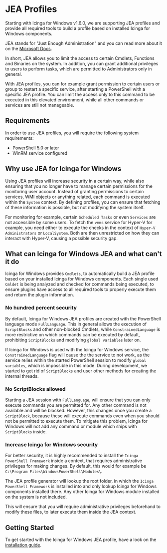 # JEA Profiles

Starting with Icinga for Windows v1.6.0, we are supporting JEA profiles and provide all required tools to build a profile based on installed Icinga for Windows components.

JEA stands for "Just Enough Administration" and you can read more about it on the [Microsoft Docs](https://docs.microsoft.com/de-de/powershell/scripting/learn/remoting/jea/overview).

In short, JEA allows you to limit the access to certain Cmdlets, Functions and Binaries on the system. In addition, you can grant additional privileges to users to perform tasks, which are permitted to Administrators only in general.

With JEA profiles, you can for example grant permission to certain users or group to restart a specific service, after starting a PowerShell with a specific JEA profile. You can limit the access only to this command to be executed in this elevated environment, while all other commands or services are still not manageable.

## Requirements

In order to use JEA profiles, you will require the following system requirements:

* PowerShell 5.0 or later
* WinRM service configured

## Why use JEA for Icinga for Windows

Using JEA profiles will increase security in a certain way, while also ensuring that you no longer have to manage certain permissions for the monitoring user account. Instead of granting permissions to certain services, WMI objects or anything related, each command is executed within the `System` context. By defining profiles, you can ensure that fetching of these information is possible, but not modifying the system itself.

For monitoring for example, certain `Scheduled Tasks` or even `Services` are not accessible by some users. To fetch the `vmms` service for Hyper-V for example, you need either to execute the checks in the context of `Hyper-V Administrators` or `LocalSystem`. Both are then unrestricted on how they can interact with Hyper-V, causing a possible security gap.

## What can Icinga for Windows JEA and what can't it do

Icinga for Windows provides `Cmdlets`, to automatically build a JEA profile based on your installed Icinga for Windows components. Each single used `Cmldet` is being analyzed and checked for commands being executed, to ensure plugins have access to all required tools to properly execute them and return the plugin information.

### No hundred percent security

By default, Icinga for Windows JEA profiles are created with the PowerShell language mode `FullLanguage`. This in general allows the execution of `ScriptBlocks` and other non-blocked Cmdlets, while `ConstrainedLanguage` is more restrictive on which commands can be executed by default, prohibiting `ScriptBlocks` and modifying `global variables` later on.

If Icinga for Windows is used with the Icinga for Windows service, the `ConstrainedLanguage` flag will cause the the service to not work, as the service relies within the started PowerShell session to modify `global variables`, which is impossible in this mode. During development, we started to get rid of `ScriptBlocks` and user other methods for creating the internal threads.

### No ScriptBlocks allowed

Starting a JEA session with `FullLanguage`, will ensure that you can only execute commands you are permitted for. Any other command is not available and will be blocked. However, this changes once you create a `ScriptBlock`, because these will execute commands even when you should not be permitted to execute them. To mitigate this problem, Icinga for Windows will not add any command or module which ships with `ScriptBlocks` inside.

### Increase Icinga for Windows security

For better security, it is highly recommended to install the `Icinga PowerShell Framework` inside a context, that requires administrative privileges for making changes. By default, this would for example be `C:\Program Files\WindowsPowerShell\Modules\`.

The JEA profile generator will lookup the root folder, in which the `Icinga PowerShell Framework` is installed into and only lookup Icinga for Windows components installed there. Any other Icinga for Windows module installed on the system is not included.

This will ensure that you will require administrative privileges beforehand to modify these files, to later execute them inside the JEA context.

## Getting Started

To get started with the Icinga for Windows JEA profile, have a look on the [installation guide](jea/01-Installation.md).
